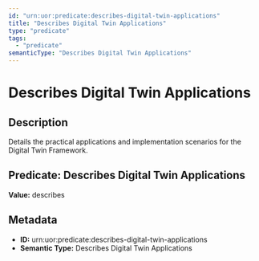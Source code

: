 ```yaml
---
id: "urn:uor:predicate:describes-digital-twin-applications"
title: "Describes Digital Twin Applications"
type: "predicate"
tags:
  - "predicate"
semanticType: "Describes Digital Twin Applications"
---
```


# Describes Digital Twin Applications

## Description

Details the practical applications and implementation scenarios for the Digital Twin Framework.

## Predicate: Describes Digital Twin Applications

**Value:** describes

## Metadata

- **ID:** urn:uor:predicate:describes-digital-twin-applications
- **Semantic Type:** Describes Digital Twin Applications
